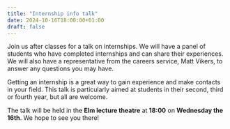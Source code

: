 ```yaml
---
title: "Internship info talk"
date: 2024-10-16T18:00:00+01:00
draft: false
---
```

Join us after classes for a talk on internships. We will have a panel of students who have completed internships and can share their experiences. We will also have a representative from the careers service, Matt Vikers, to answer any questions you may have. 

Getting an internship is a great way to gain experience and make contacts in your field. This talk is particularly aimed at students in their second, third or fourth year, but all are welcome.

The talk will be held in the **Elm lecture theatre** at **18:00** on **Wednesday the 16th**. We hope to see you there!
